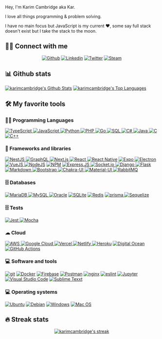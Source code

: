 Hey, I'm Karim Cambridge aka Kar.

I love all things programming & problem solving.

I have no main focus but JavaScript is my current ❤️, some say full stack doesn't exist but I take the stack to the moon.


<!-- MORE https://github.com/alexandresanlim/Badges4-README.md-Profile -->


## 🙋‍♂️ Connect with me

<!-- Badges template - https://github.com/badges/shields -->
<p align="center">
    <a href="https://github.com/karimcambridge" target="_blank">
        <img alt="Github"
             src="https://img.shields.io/badge/GitHub-100000?style=for-the-badge&logo=github&logoColor=white"></a>
    <a href="https://www.linkedin.com/in/karimcambridge/" target="_blank">
        <img alt="Linkedin"
             src="https://img.shields.io/badge/LinkedIn-0077B5?style=for-the-badge&logo=linkedin&logoColor=white"></a>
    <a href="https://www.twitter.com/karimcambridge" target="_blank">
        <img alt="Twitter"
             src="https://img.shields.io/badge/Twitter-1DA1F2?style=for-the-badge&logo=twitter&logoColor=white"></a>
    <a href="https://steamcommunity.com/id/Kar2k/home/" target="_blank">
        <img alt="Steam"
             src="https://img.shields.io/badge/Steam-000000?style=for-the-badge&logo=steam&logoColor=white"></a>
</p>


## 📊 Github stats
<p>
    <a align="center" href="https://github-readme-stats.vercel.app/api?username=karimcambridge&show_icons=true&count_private=true&theme=react&hide_border=true&bg_color=1F222E&title_color=F85D7F&icon_color=F8D866"><img alt="karimcambridge's Github Stats"
                    src="https://github-readme-stats.vercel.app/api?username=karimcambridge&show_icons=true&count_private=true&theme=react&hide_border=true&bg_color=1F222E&title_color=F85D7F&icon_color=F8D866" /></a>
  <a align="center" href="https://github-readme-stats.vercel.app/api/top-langs/?username=karimcambridge&langs_count=8&layout=compact&theme=react&hide_border=true&bg_color=1F222E&title_color=F85D7F&icon_color=F8D866">
    <img alt="karimcambridge's Top Languages" src="https://github-readme-stats.vercel.app/api/top-langs/?username=karimcambridge&langs_count=8&layout=compact&theme=react&hide_border=true&bg_color=1F222E&title_color=F85D7F&icon_color=F8D866" /></a>
</p>


## 🛠️ My favorite tools

### 👨‍💻 Programming Languages

<p>
	<a href="#">
	<img alt="TypeScript" src="https://img.shields.io/badge/TypeScript-007ACC?style=for-the-badge&logo=typescript&logoColor=white" />
	</a>
    <a href="#">
        <img alt="JavaScript"
             src="https://img.shields.io/badge/JavaScript-323330?style=for-the-badge&logo=javascript&logoColor=F7DF1E" />
	</a>
    <a href="#">
        <img alt="Python"
             src="https://img.shields.io/badge/Python-3776AB?style=for-the-badge&logo=python&logoColor=white" />
	</a>
    <a href="#">
        <img alt="PHP"
             src="https://img.shields.io/badge/PHP-777BB4?style=for-the-badge&logo=php&logoColor=white" />
	</a>
    <a href="#">
        <img alt="Go"
             src="https://img.shields.io/badge/Go-00ADD8?style=for-the-badge&logo=go&logoColor=white" />
	</a>
    <a href="#">
        <img alt="SQL"
             src="https://img.shields.io/badge/SQL%20-%23025E8C.svg?style=for-the-badge&logo=amazon-dynamodb&logoColor=white" />
	</a>
    <a href="#">
        <img alt="C#"
             src="https://img.shields.io/badge/C%23-239120?style=for-the-badge&logo=c-sharp&logoColor=white" />
	</a>
    <a href="#">
        <img alt="Java"
             src="https://img.shields.io/badge/Java-ED8B00?style=for-the-badge&logo=java&logoColor=white" />
	</a>
    <a href="#">
        <img alt="C"
             src="https://img.shields.io/badge/c-%2300599C.svg?style=for-the-badge&logo=c&logoColor=white" />
	</a>
    <a href="#">
        <img alt="C++"
             src="https://img.shields.io/badge/c++-%2300599C.svg?style=for-the-badge&logo=c%2B%2B&logoColor=white" />
	</a>
</p>


### 🧰 Frameworks and libraries

<p>
    <a href="#">
        <img alt="NestJS"
             src="https://img.shields.io/badge/nest.js-E0234D?style=for-the-badge&logoColor=E0234D">
    </a>
    <a href="#">
        <img alt="GraphQL"
             src="https://img.shields.io/badge/GraphQl-E10098?style=for-the-badge&logo=graphql&logoColor=white"/>
	</a>
    <a href="#">
        <img alt="Next.js"
             src="https://img.shields.io/badge/next.js-000000?style=for-the-badge&logo=nextdotjs&logoColor=white">
    </a>
    <a href="#">
        <img alt="React"
             src="https://img.shields.io/badge/React-20232A?style=for-the-badge&logo=react&logoColor=61DAFB"/>
	</a>
    <a href="#">
        <img alt="React Native"
             src="https://img.shields.io/badge/React_Native-20232A?style=for-the-badge&logo=react&logoColor=61DAFB"></a>
    <a href="#">
        <img alt="Expo"
             src="https://img.shields.io/badge/Expo-1B1F23?style=for-the-badge&logo=expo&logoColor=white"/>
	</a>
    <a href="#">
        <img alt="Electron"
             src="https://img.shields.io/badge/Electron-2B2E3A?style=for-the-badge&logo=electron&logoColor=9FEAF9"/>
	</a>
    <a href="#">
        <img alt="VueJS"
             src="https://img.shields.io/badge/Vue.js-35495E?style=for-the-badge&logo=vuedotjs&logoColor=4FC08D"/>
	</a>
    <a href="#">
        <img alt="NodeJS"
             src="https://img.shields.io/badge/Node.js-339933?style=for-the-badge&logo=nodedotjs&logoColor=white"></a>
    <a href="#">
        <img alt="NPM"
             src="https://img.shields.io/badge/npm-CB3837?style=for-the-badge&logo=npm&logoColor=white"/></a>
    <a href="#">
        <img alt="Express.JS"
             src="https://img.shields.io/badge/Express.js-000000?style=for-the-badge&logo=express&logoColor=white"/>
	</a>
    <a href="#">
        <img alt="Socket.io"
             src="https://img.shields.io/badge/Socket.io-010101?&style=for-the-badge&logo=Socket.io&logoColor=white"/>
	</a>
    <a href="#">
        <img alt="Django"
             src="https://img.shields.io/badge/Django-092E20?style=for-the-badge&logo=django&logoColor=green">
	</a>
    <a href="#">
        <img alt="Flask"
             src="https://img.shields.io/badge/Flask-000000?style=for-the-badge&logo=flask&logoColor=white">
	</a>
    <a href="#">
        <img alt="Markdown"
             src="https://img.shields.io/badge/Markdown-000000?style=for-the-badge&logo=markdown&logoColor=white"/>
	</a>
    <a href="#">
        <img alt="Bootstrap"
             src="https://img.shields.io/badge/Bootstrap-563D7C?style=for-the-badge&logo=bootstrap&logoColor=white"/>
	</a>
    <a href="#">
        <img alt="Chakra-UI"
             src="https://img.shields.io/badge/Chakra--UI-319795?style=for-the-badge&logo=chakra-ui&logoColor=white"/>
	</a>
    <a href="#">
        <img alt="Material-UI"
             src="https://img.shields.io/badge/Material--UI-0081CB?style=for-the-badge&logo=material-ui&logoColor=white"/>
	</a>
    <a href="#">
        <img alt="RabbitMQ"
             src="https://img.shields.io/badge/rabbitmq-%23FF6600.svg?&style=for-the-badge&logo=rabbitmq&logoColor=white"/>
	</a>
</p>

### 🗄️ Databases

<p>
    <a href="#">
        <img alt="MariaDB"
             src="https://img.shields.io/badge/MariaDB-003545?style=for-the-badge&logo=mariadb&logoColor=white"/>
	</a>
    <a href="#">
        <img alt="MySQL"
             src="https://img.shields.io/badge/MySQL-00000F?style=for-the-badge&logo=mysql&logoColor=white"/>
	</a>
    <a href="#">
        <img alt="Oracle"
             src="https://img.shields.io/badge/Oracle-F80000?style=for-the-badge&logo=oracle&logoColor=black"/></a>
    <a href="#">
        <img alt="SQLite"
             src="https://img.shields.io/badge/SQLite-07405E?style=for-the-badge&logo=sqlite&logoColor=white"/></a>
    <a href="#">
        <img alt="Redis"
             src="https://img.shields.io/badge/redis-%23DD0031.svg?&style=for-the-badge&logo=redis&logoColor=white"/></a>
    <a href="#">
        <img alt="prisma"
             src="https://img.shields.io/badge/Prisma-3982CE?style=for-the-badge&logo=Prisma&logoColor=white"/>
	</a>
    <a href="#">
        <img alt="Sequelize"
             src="https://img.shields.io/badge/Sequelize-52B0E7?style=for-the-badge&logo=Sequelize&logoColor=white"/>
	</a>
</p>

### 🗄️ Tests

<p>
	<a href="#">
		<img alt="Jest" src="https://img.shields.io/badge/Jest-323330?style=for-the-badge&logo=Jest&logoColor=white"/>
	</a>
	<a href="#">
		<img alt="Mocha" src="https://img.shields.io/badge/Mocha-8D6748?style=for-the-badge&logo=mocha&logoColor=white"/>
	</a>
</p>

### ☁ Cloud
<p>
	<a href="#">
		<img alt="AWS" src="https://img.shields.io/badge/Amazon_AWS-232F3E?style=for-the-badge&logo=amazon-aws&logoColor=white"/>
	</a>
	<a href="#">
		<img alt="Google Cloud" src="https://img.shields.io/badge/Google_Cloud-4285F4?style=for-the-badge&logo=google-cloud&logoColor=white">
	</a>
    <a href="#">
        <img alt="Vercel"
             src="https://img.shields.io/badge/Vercel-000000?style=for-the-badge&logo=vercel&logoColor=white"/>
    </a>
    <a href="#">
        <img alt="Netlify"
             src="https://img.shields.io/badge/Netlify-00C7B7?style=for-the-badge&logo=netlify&logoColor=white"/>
    </a>
    <a href="#">
        <img alt="Heroku"
             src="https://img.shields.io/badge/heroku-%23430098.svg?style=for-the-badge&logo=heroku&logoColor=white"/></a>
    <a href="#">
        <img alt="Digital Ocean"
             src="https://img.shields.io/badge/Digital_Ocean-0080FF?style=for-the-badge&logo=DigitalOcean&logoColor=white"></a>
    <a href="#">
        <img alt="GitHub Actions"
             src="https://img.shields.io/badge/GitHub_Actions-2088FF?style=for-the-badge&logo=github-actions&logoColor=white"></a>
</p>

### 💻 Software and tools
<p>
    <a href="#">
        <img alt="git"
             src="https://img.shields.io/badge/Git-F05032?style=for-the-badge&logo=git&logoColor=white"></a>
    <a href="#">
        <img alt="Docker"
             src="https://img.shields.io/badge/Docker-2CA5E0?style=for-the-badge&logo=docker&logoColor=white"></a>
    <a href="#">
        <img alt="Firebase"
             src="https://img.shields.io/badge/firebase-ffca28?style=for-the-badge&logo=firebase&logoColor=black"></a>
    <a href="#">
        <img alt="Postman"
             src="https://img.shields.io/badge/Postman-FF6C37?style=for-the-badge&logo=Postman&logoColor=white"></a>
    <a href="#">
        <img alt="nginx" 
             src="https://img.shields.io/badge/Nginx-009639?style=for-the-badge&logo=nginx&logoColor=white"></a>
    <a href="#">
        <img alt="eslint" 
             src="https://img.shields.io/badge/eslint-3A33D1?style=for-the-badge&logo=eslint&logoColor=white"></a>
    <a href="#">
        <img alt="Jupyter"
             src="https://img.shields.io/badge/Jupyter-F37626.svg?&style=for-the-badge&logo=Jupyter&logoColor=white"></a>
    <a href="#">
        <img alt="Visual Studio Code"
             src="https://img.shields.io/badge/Visual_Studio_Code-0078D4?style=for-the-badge&logo=visual%20studio%20code&logoColor=white"></a>
    <a href="#">
        <img alt="Sublime Texxt"
             src="https://img.shields.io/badge/sublime_text-%23575757.svg?&style=for-the-badge&logo=sublime-text&logoColor=important"></a>
</p>

### 💻 Operating systems
<p>
    <a href="#"><img alt="Ubuntu"
                     src="https://img.shields.io/badge/Ubuntu-E95420?style=for-the-badge&logo=ubuntu&logoColor=white"></a>
    <a href="#"><img alt="Debian"
                     src="https://img.shields.io/badge/Debian-A81D33?style=for-the-badge&logo=debian&logoColor=white"></a>
    <a href="#"><img alt="Windows"
                     src="https://img.shields.io/badge/Windows-0078D6?style=for-the-badge&logo=windows&logoColor=white"></a>
    <a href="#"><img alt="Mac OS"
                     src="https://img.shields.io/badge/mac%20os-000000?style=for-the-badge&logo=apple&logoColor=white"></a>
</p>

## 🔥 Streak stats

<!-- GitHub Readme Streak Stats - https://github.com/karimcambridge/github-readme-streak-stats -->
<p align="center">
  <a href="#">
    <img title="🔥 Streak stats" alt="karimcambridge's streak" src="https://github-readme-streak-stats.herokuapp.com/?user=karimcambridge&theme=monokai-metallian&hide_border=true"/>
  </a>
</p>
